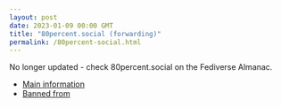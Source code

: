 ```yaml
---
layout: post
date: 2023-01-09 00:00 GMT
title: "80percent.social (forwarding)"
permalink: /80percent-social.html
---
```


No longer updated - check 80percent.social on the Fediverse Almanac.

* [Main information](https://www.fediversealmanac.com/api/v1/instances/80percent.social)
* [Banned from](https://www.fediversealmanac.com/api/v1/instances/80percent.social/banned_from)

